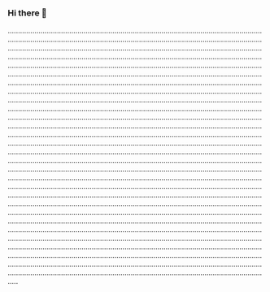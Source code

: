 ### Hi there 👋

.................................................................................................................................................................................................................................................................................................................................................................................................................................................................................................................................................................................................................................................................................................................................................................................................................................................................................................................................................................................................................................................................................................................................................................................................................................................................................................................................................................................................................................................................................................................................................................................................................................................................................................................................................................................................................................................................................................................................................................................................................................................................................................................................................................................................................................................................................................................................................................................................................................................................................................................................................................................................................................................................................................................................................................................................................................................................................................................................................................................................................................................................................................................................................................................................................................................................................................................................................................................................................................................................................................................................................................................................................................................................................................................................................